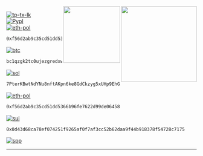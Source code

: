 <!---------------------START------------------------------>
<!-- Ảnh động bên phải -->
<img src="https://github.com/sciencepal/sciencepal/blob/master/assets/life_balance.gif" align="right" width="200"/>  
<a href="https://ko-fi.com/tieuphu"><img src="https://media3.giphy.com/media/ZEB6yFbLnhyQf7g3hn/giphy.gif" align="right" width="150"/></a>

[tp-tx-lk]: https://readme-typing-svg.demolab.com
[cff]: https://readme-typing-svg.herokuapp.com?font=Creepster&size=25&color=FFFFFF&center=false&lines=Buy+Me+Coffee!  
[spp]: https://paypal.me/hungsyn
[spp-b]: https://img.shields.io/badge/I_APPRECIATE_YOUR-SUPPORT-000033.svg?&style=for-the-badge&logo=GitHub-Sponsors&logoColor=FF8C00
[pypl]: https://paypal.me/hungsyn
[eth-pol]: https://raw.githubusercontent.com/nongdancryptos/nongdancryptos/refs/heads/main/QR-Code/eth-pol-address-qrcode.png
[btc]: https://raw.githubusercontent.com/nongdancryptos/nongdancryptos/refs/heads/main/QR-Code/btc-address-qrcode.png
[sol]: https://raw.githubusercontent.com/nongdancryptos/nongdancryptos/refs/heads/main/QR-Code/benice.sol-address-qrcode.png
[sui]: https://raw.githubusercontent.com/nongdancryptos/nongdancryptos/refs/heads/main/QR-Code/sui-address-qrcode.png
[pypl-b]: https://img.shields.io/badge/Paypal-00457C.svg?&style=for-the-badge&logo=paypal&logoColor=white
[eth-b]: https://img.shields.io/badge/ETH-0xf56d2ab9c35cd51dd5366b96fe7622d99de06458-informational.svg?&style=for-the-badge&color=blue
[ethx]: https://img.shields.io/badge/Ethereum-0xf56d2ab9c35cd51dd5366b96fe7622d99de06458-blue?&style=for-the-badge&logo=Ethereum&logoColor=blue
[btc-b]: https://img.shields.io/badge/Bitcoin-bc1qzgk2tc0ujezgredxwx0gd6ykmcdff94azfnvj5-FF8C00.svg?&style=for-the-badge&logo=bitcoin&logoColor=FF8C00
[sol-b]: https://img.shields.io/badge/SOL-7PterKBwtNdYNu8nftAKpn6ke8GdCkzyg5xUHp9EhGWx-9B59B6.svg?&style=for-the-badge&logo=solana&logoColor=9B59B6
[pol-b]: https://img.shields.io/badge/POL-0xf56d2ab9c35cd51dd5366b96fe7622d99de06458-cyan.svg?&style=for-the-badge&logo=POLYGON&logoColor=cyan
[sui-b]: https://img.shields.io/badge/SUI-0x0d43d68ca78ef074251f9265af0f7af3cc52b62daa9f44b918378f54728c7175-6FBCF0.svg?&style=for-the-badge&logo=sui&logoColor=white
<!-------------------------------------------------------->
[![tp-tx-lk][cff]][tp-tx-lk] <br>
[![Pypl][pypl-b]][pypl] <br> 
[![eth-pol][ethx]][eth-pol] <br> 
```bash
0xf56d2ab9c35cd51dd5366b96fe7622d99de06458
```
[![btc][btc-b]][btc] <br> 
```bash
bc1qzgk2tc0ujezgredxwx0gd6ykmcdff94azfnvj5
```
[![sol][sol-b]][sol] <br> 
```bash
7PterKBwtNdYNu8nftAKpn6ke8GdCkzyg5xUHp9EhGWx
```
[![eth-pol][pol-b]][eth-pol] <br> 
```bash
0xf56d2ab9c35cd51dd5366b96fe7622d99de06458
```
[![sui][sui-b]][sui] <br>
```bash
0x0d43d68ca78ef074251f9265af0f7af3cc52b62daa9f44b918378f54728c7175
```
[![spp][spp-b]][spp] <hr>
<!-------------------------------------------------------->

<!------------------------END----------------------------->

